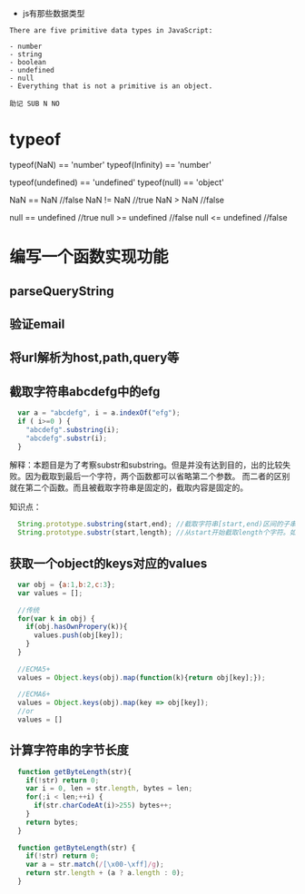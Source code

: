 - js有那些数据类型

```
There are five primitive data types in JavaScript:

- number
- string
- boolean
- undefined
- null
- Everything that is not a primitive is an object.

助记 SUB N NO
```

typeof
======

typeof(NaN) == 'number'
typeof(Infinity) == 'number'

typeof(undefined) == 'undefined'
typeof(null) == 'object'

NaN == NaN //false
NaN != NaN //true
NaN > NaN //false

null == undefined //true
null >= undefined //false
null <= undefined //false

编写一个函数实现功能
===================

parseQueryString
----------------

验证email
---------

将url解析为host,path,query等
-----------------------------

截取字符串abcdefg中的efg
------------------------

```javascript
  var a = "abcdefg", i = a.indexOf("efg");
  if ( i>=0 ) {
    "abcdefg".substring(i);
    "abcdefg".substr(i);
  }
```

解释：本题目是为了考察substr和substring。但是并没有达到目的，出的比较失败。因为截取到最后一个字符，两个函数都可以省略第二个参数。
而二者的区别就在第二个函数。而且被截取字符串是固定的，截取内容是固定的。

知识点：
```javascript
  String.prototype.substring(start,end); //截取字符串[start,end)区间的子串，不包括end。如果end为undefined，则end=字符串长度
  String.prototype.substr(start,length); //从start开始截取length个字符。如果length为undefined。则length=正无穷
```

获取一个object的keys对应的values
--------------------------------

```javascript
  var obj = {a:1,b:2,c:3};
  var values = [];
  
  //传统
  for(var k in obj) {
    if(obj.hasOwnPropery(k)){
      values.push(obj[key]);
    }
  }
  
  //ECMA5+
  values = Object.keys(obj).map(function(k){return obj[key];});
  
  //ECMA6+
  values = Object.keys(obj).map(key => obj[key]);
  //or
  values = []
```

计算字符串的字节长度
--------------------

```javascript
  function getByteLength(str){
    if(!str) return 0;
    var i = 0, len = str.length, bytes = len;
    for(;i < len;++i) {
      if(str.charCodeAt(i)>255) bytes++;
    }
    return bytes;
  }
  
  function getByteLength(str) {
    if(!str) return 0;
    var a = str.match(/[\x00-\xff]/g);
    return str.length + (a ? a.length : 0);
  }
```
